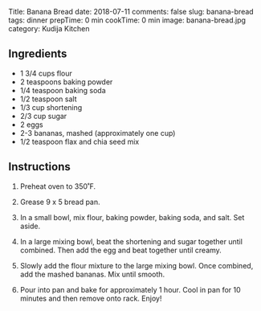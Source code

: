 Title: Banana Bread
date: 2018-07-11
comments: false
slug: banana-bread
tags: dinner
prepTime: 0 min
cookTime: 0 min
image: banana-bread.jpg
category: Kudija Kitchen


## Ingredients
- 1 3/4 cups flour
- 2 teaspoons baking powder
- 1/4 teaspoon baking soda
- 1/2 teaspoon salt
- 1/3 cup shortening 
- 2/3 cup sugar
- 2 eggs
- 2-3 bananas, mashed (approximately one cup) 
- 1/2 teaspoon flax and chia seed mix 

## Instructions
1. Preheat oven to 350˚F.

2. Grease 9 x 5 bread pan.

3. In a small bowl, mix flour, baking powder, baking soda, and salt. Set aside.

4. In a large mixing bowl, beat the shortening and sugar together until combined. Then add the egg and beat together until creamy. 

5. Slowly add the flour mixture to the large mixing bowl. Once combined, add the mashed bananas. Mix until smooth.

6. Pour into pan and bake for approximately 1 hour. Cool in pan for 10 minutes and then remove onto rack. Enjoy! 